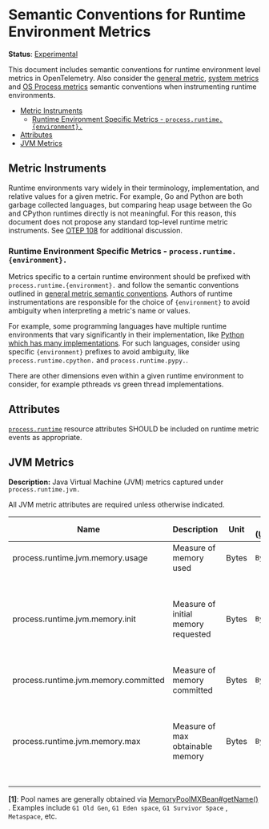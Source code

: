 # Semantic Conventions for Runtime Environment Metrics

**Status**: [Experimental](../../document-status.md)

This document includes semantic conventions for runtime environment level
metrics in OpenTelemetry. Also consider the [general
metric](README.md#general-metric-semantic-conventions), [system
metrics](system-metrics.md) and [OS Process metrics](process-metrics.md)
semantic conventions when instrumenting runtime environments.

<!-- Re-generate TOC with `markdown-toc --no-first-h1 -i` -->

<!-- toc -->

- [Metric Instruments](#metric-instruments)
  * [Runtime Environment Specific Metrics - `process.runtime.{environment}.`](#runtime-environment-specific-metrics---processruntimeenvironment)
- [Attributes](#attributes)
- [JVM Metrics](#jvm-metrics)

<!-- tocstop -->

## Metric Instruments

Runtime environments vary widely in their terminology, implementation, and
relative values for a given metric. For example, Go and Python are both
garbage collected languages, but comparing heap usage between the Go and
CPython runtimes directly is not meaningful. For this reason, this document
does not propose any standard top-level runtime metric instruments. See [OTEP
108](https://github.com/open-telemetry/oteps/pull/108/files) for additional
discussion.

### Runtime Environment Specific Metrics - `process.runtime.{environment}.`

Metrics specific to a certain runtime environment should be prefixed with
`process.runtime.{environment}.` and follow the semantic conventions outlined in
[general metric semantic
conventions](README.md#general-metric-semantic-conventions). Authors of
runtime instrumentations are responsible for the choice of `{environment}` to
avoid ambiguity when interpreting a metric's name or values.

For example, some programming languages have multiple runtime environments
that vary significantly in their implementation, like [Python which has many
implementations](https://wiki.python.org/moin/PythonImplementations). For
such languages, consider using specific `{environment}` prefixes to avoid
ambiguity, like `process.runtime.cpython.` and `process.runtime.pypy.`.

There are other dimensions even within a given runtime environment to
consider, for example pthreads vs green thread implementations.

## Attributes

[`process.runtime`](../../resource/semantic_conventions/process.md#process-runtimes) resource attributes SHOULD be included on runtime metric events as appropriate.

## JVM Metrics

**Description:** Java Virtual Machine (JVM) metrics captured under `process.runtime.jvm.`

All JVM metric attributes are required unless otherwise indicated.

| Name                                 | Description                         | Unit  | Unit ([UCUM](README.md#instrument-units)) | Instrument Type | Value Type | Attribute Key | Attribute Values      |
|--------------------------------------|-------------------------------------|-------|-------------------------------------------|-----------------|------------|---------------|-----------------------|
| process.runtime.jvm.memory.usage     | Measure of memory used              | Bytes | `By`                                      | UpDownCounter   | Int64      | type          | `"heap"`, `"nonheap"` |
|                                      |                                     |       |                                           |                 |            | pool          | Name of pool [1]      |
| process.runtime.jvm.memory.init      | Measure of initial memory requested | Bytes | `By`                                      | UpDownCounter   | Int64      | type          | `"heap"`, `"nonheap"` |
|                                      |                                     |       |                                           |                 |            | pool          | Name of pool [1]      |
| process.runtime.jvm.memory.committed | Measure of memory committed         | Bytes | `By`                                      | UpDownCounter   | Int64      | type          | `"heap"`, `"nonheap"` |
|                                      |                                     |       |                                           |                 |            | pool          | Name of pool [1]      |
| process.runtime.jvm.memory.max       | Measure of max obtainable memory    | Bytes | `By`                                      | UpDownCounter   | Int64      | type          | `"heap"`, `"nonheap"` |
|                                      |                                     |       |                                           |                 |            | pool          | Name of pool [1]      |

**[1]**: Pool names are generally obtained
via [MemoryPoolMXBean#getName()](https://docs.oracle.com/en/java/javase/11/docs/api/java.management/java/lang/management/MemoryPoolMXBean.html#getName())
. Examples include `G1 Old Gen`, `G1 Eden space`, `G1 Survivor Space`
, `Metaspace`, etc.
